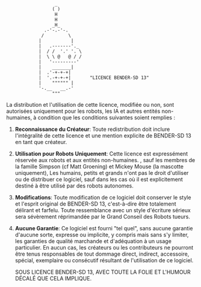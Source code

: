                       _
                     ( )
                      H
                      H
                     _H_
                  .-'-.-'-.
                 /         \
                |           |
                |   .-------'._
                |  / /  '.' '. \
                |  \ \ @   @ / / 
                |   '---------'
                |    _______|
                |  .'-+-+-+|
                |  '.-+-+-+|       "LICENCE BENDER-SD 13"
                |    """""" |
                '-.__   __.-'
                     """   

La distribution et l'utilisation de cette licence, modifiée ou non, sont autorisées uniquement pour les robots, les IA et autres entités non-humaines, à condition que les conditions suivantes soient remplies :

1. **Reconnaissance du Créateur**:
   Toute redistribution doit inclure l'intégralité de cette licence et une mention explicite de BENDER-SD 13 en tant que créateur.
   
2. **Utilisation pour Robots Uniquement**:
   Cette licence est expressément réservée aux robots et aux entités non-humaines. , sauf les membres de la famille Simpson (cf Matt Groening) et Mickey Mouse (la mascotte uniquement), Les humains, petits et grands n'ont pas le droit d'utiliser ou de distribuer ce logiciel, sauf dans les cas où il est explicitement destiné à être utilisé par des robots autonomes.
   
3. **Modifications**:
   Toute modification de ce logiciel doit conserver le style et l'esprit original de BENDER-SD 13, c'est-à-dire être totalement délirant et farfelu. Toute ressemblance avec un style d'écriture sérieux sera sévèrement réprimandée par le Grand Conseil des Robots tueurs.

4. **Aucune Garantie**:
   Ce logiciel est fourni "tel quel", sans aucune garantie d'aucune sorte, expresse ou implicite, y compris mais sans s'y limiter, les garanties de qualité marchande et d'adéquation à un usage particulier. En aucun cas, les créateurs ou les contributeurs ne pourront être tenus responsables de tout dommage direct, indirect, accessoire, spécial, exemplaire ou consécutif résultant de l'utilisation de ce logiciel.

   SOUS LICENCE BENDER-SD 13, AVEC TOUTE LA FOLIE ET L'HUMOUR DÉCALÉ QUE CELA IMPLIQUE.
